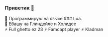 ### Приветик 👋                              
🤔 Программирую на языке ### Lua.                                                                                              
🔭 Ебашу на Глиндейле и Холидее                                
⚡ Full ghetto ez 23
⚡  Famcapt player
⚡   Kladman

<!--
**Anarchowitz/Anarchowitz** is a ✨ _special_ ✨ repository because its `README.md` (this file) appears on your GitHub profile.

Here are some ideas to get you started:

- 🔭 I’m currently working on ...
- 🌱 I’m currently learning ...
- 👯 I’m looking to collaborate on ...
- 🤔 I’m looking for help with ...
- 💬 Ask me about ...
- 📫 How to reach me: ...
- 😄 Pronouns: ...
- ⚡ Fun fact: ...
-->
